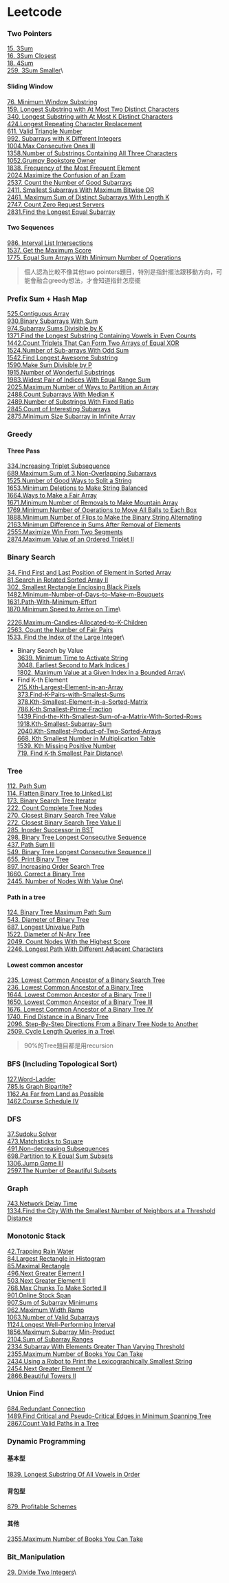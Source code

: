 # Leetcode
### Two Pointers
[15. 3Sum](./Two_Pointers/15/)\
[16. 3Sum Closest](./Two_Pointers/16/)\
[18. 4Sum](./Two_Pointers/18/)\
[259. 3Sum Smaller](./Two_Pointers/259/)\

#### Sliding Window
[76. Minimum Window Substring](./Two_Pointers/76/)\
[159. Longest Substring with At Most Two Distinct Characters](./Two_Pointers/159/)\
[340. Longest Substring with At Most K Distinct Characters](./Two_Pointers/340/)\
[424.Longest Repeating Character Replacement](./Two_Pointers/424/)\
[611. Valid Triangle Number](./Two_Pointers/611/)\
[992. Subarrays with K Different Integers](./Two_Pointers/992/)\
[1004.Max Consecutive Ones III](./Two_Pointers/1004/)\
[1358.Number of Substrings Containing All Three Characters](./Two_Pointers/1358/)\
[1052.Grumpy Bookstore Owner](./Two_Pointers/1052/)\
[1838. Frequency of the Most Frequent Element](./Two_Pointers/1838/)\
[2024.Maximize the Confusion of an Exam](./Two_Pointers/2024/)\
[2537. Count the Number of Good Subarrays](./Two_Pointers/2357/)\
[2411. Smallest Subarrays With Maximum Bitwise OR](./Two_Pointers/2411/)\
[2461. Maximum Sum of Distinct Subarrays With Length K](./Two_Pointers/2461/)\
[2747. Count Zero Request Servers](./Two_Pointers/2747/)\
[2831.Find the Longest Equal Subarray](./Two_Pointers/2831/)
#### Two Sequences 
[986. Interval List Intersections](./Two_Pointers/986/)\
[1537. Get the Maximum Score](./Two_Pointers/1537/)\
[1775. Equal Sum Arrays With Minimum Number of Operations](./Two_Pointers/1775/)
>個人認為比較不像其他two pointers題目，特別是指針擺法跟移動方向，可能會融合greedy想法，才會知道指針怎麼擺 
### Prefix Sum + Hash Map
[525.Contiguous Array](./Prefix_Sum/525/)\
[930.Binary Subarrays With Sum](./Prefix_Sum/930/)\
[974.Subarray Sums Divisible by K](./Prefix_Sum/974/)\
[1371.Find the Longest Substring Containing Vowels in Even Counts](./Prefix_Sum/1371/)\
[1442.Count Triplets That Can Form Two Arrays of Equal XOR](./Prefix_Sum/1442/)\
[1524.Number of Sub-arrays With Odd Sum](./Prefix_Sum/1524/)\
[1542.Find Longest Awesome Substring](./Prefix_Sum/1542/)\
[1590.Make Sum Divisible by P](./Prefix_Sum/1590/)\
[1915.Number of Wonderful Substrings](./Prefix_Sum/1915/)\
[1983.Widest Pair of Indices With Equal Range Sum](./Prefix_Sum/1983/)\
[2025.Maximum Number of Ways to Partition an Array](./Prefix_Sum/2025/)\
[2488.Count Subarrays With Median K](./Prefix_Sum/2488/)\
[2489.Number of Substrings With Fixed Ratio](./Prefix_Sum/2489/)\
[2845.Count of Interesting Subarrays](./Prefix_Sum/2845/)\
[2875.Minimum Size Subarray in Infinite Array](./Prefix_Sum/2875/)

### Greedy
#### Three Pass
[334.Increasing Triplet Subsequence](./Greedy/334/)\
[689.Maximum Sum of 3 Non-Overlapping Subarrays](./Greedy/689/)\
[1525.Number of Good Ways to Split a String](./Greedy/1525/)\
[1653.Minimum Deletions to Make String Balanced](./Greedy/1653/)\
[1664.Ways to Make a Fair Array](./Greedy/1664/)\
[1671.Minimum Number of Removals to Make Mountain Array](./Greedy/1671/)\
[1769.Minimum Number of Operations to Move All Balls to Each Box](./Greedy/1769/)\
[1888.Minimum Number of Flips to Make the Binary String Alternating](./Greedy/1888/)\
[2163.Minimum Difference in Sums After Removal of Elements](./Greedy/2163/)\
[2555.Maximize Win From Two Segments](./Greedy/2555/)\
[2874.Maximum Value of an Ordered Triplet II](./Greedy/2874/)

### Binary Search
[34. Find First and Last Position of Element in Sorted Array](./Binary_Search/34/)\
[81.Search in Rotated Sorted Array II](./Binary_Search/81/)\
[302. Smallest Rectangle Enclosing Black Pixels](./Binary_Search/302/)\
[1482.Minimum-Number-of-Days-to-Make-m-Bouquets](./Binary_Search/1482/)\
[1631.Path-With-Minimum-Effort](./Binary_Search/1631/)\
[1870.Minimum Speed to Arrive on Time](./Binary_Search/1870/)\

[2226.Maximum-Candies-Allocated-to-K-Children](./Binary_Search/2226/)\
[2563. Count the Number of Fair Pairs](./Binary_Search/2563/)\
[1533. Find the Index of the Large Integer](./Binary_Search/1533/)\

*  Binary Search by Value\
[3639. Minimum Time to Activate String](./Binary_Search/3639/)\
[3048. Earliest Second to Mark Indices I](./Binary_Search/3048/)\
[1802. Maximum Value at a Given Index in a Bounded Array](./Binary_Search/1802/)\
*  Find K-th Element\
[215.Kth-Largest-Element-in-an-Array](./Binary_Search/215/)\
[373.Find-K-Pairs-with-Smallest-Sums](./Binary_Search/373/)\
[378.Kth-Smallest-Element-in-a-Sorted-Matrix](./Binary_Search/378/)\
[786.K-th Smallest-Prime-Fraction](./Binary_Search/786/)\
[1439.Find-the-Kth-Smallest-Sum-of-a-Matrix-With-Sorted-Rows](./Binary_Search/1439/)\
[1918.Kth-Smallest-Subarray-Sum](./Binary_Search/1918/)\
[2040.Kth-Smallest-Product-of-Two-Sorted-Arrays](./Binary_Search/2040/)\
[668. Kth Smallest Number in Multiplication Table](./Binary_Search/668/)\
[1539. Kth Missing Positive Number](./Binary_Search/1539/)\
[719. Find K-th Smallest Pair Distance](./Binary_Search/719/)\
### Tree 
[112. Path Sum](./Tree/112/)\
[114. Flatten Binary Tree to Linked List](./Tree/114/)\
[173. Binary Search Tree Iterator](./Tree/173/)\
[222. Count Complete Tree Nodes](./Tree/222/)\
[270. Closest Binary Search Tree Value](./Tree/270/)\
[272. Closest Binary Search Tree Value II](./Tree/272/)\
[285. Inorder Successor in BST](./Tree/285/)\
[298. Binary Tree Longest Consecutive Sequence](./Tree/298/)\
[437. Path Sum III](./Tree/437/)\
[549. Binary Tree Longest Consecutive Sequence II](./Tree/549/)\
[655. Print Binary Tree](./Tree/655/)\
[897. Increasing Order Search Tree](./Tree/897/)\
[1660. Correct a Binary Tree](./Tree/1660/)\
[2445. Number of Nodes With Value One](./Tree/2445/)\
#### Path in a tree
[124. Binary Tree Maximum Path Sum](./Tree/124/)\
[543. Diameter of Binary Tree](./Tree/543/)\
[687. Longest Univalue Path](./Tree/687/)\
[1522. Diameter of N-Ary Tree](./Tree/1522/)\
[2049. Count Nodes With the Highest Score](./Tree/2049/)\
[2246. Longest Path With Different Adjacent Characters](./Tree/2246/)
#### Lowest common ancestor 
[235. Lowest Common Ancestor of a Binary Search Tree](./Tree/235/)\
[236. Lowest Common Ancestor of a Binary Tree](./Tree/236/)\
[1644. Lowest Common Ancestor of a Binary Tree II](./Tree/1644/)\
[1650. Lowest Common Ancestor of a Binary Tree III](./Tree/1650/)\
[1676. Lowest Common Ancestor of a Binary Tree IV](./Tree/1676/)\
[1740. Find Distance in a Binary Tree](./Tree/1740/)\
[2096. Step-By-Step Directions From a Binary Tree Node to Another](./Tree/2096/)\
[2509. Cycle Length Queries in a Tree](./Tree/2509/)\
>90%的Tree題目都是用recursion

### BFS (Including Topological Sort)
[127.Word-Ladder](./BFS/127/)\
[785.Is Graph Bipartite?](./BFS/785/)\
[1162.As Far from Land as Possible](./BFS/1162/)\
[1462.Course Schedule IV](./BFS/1462/)

### DFS
[37.Sudoku Solver](./DFS/37.Sudoku-Solver/)\
[473.Matchsticks to Square](./DFS/473-matchsticks-to-square/)\
[491.Non-decreasing Subsequences](./DFS/491.Non-decreasing-Subsequences/)\
[698.Partition to K Equal Sum Subsets](./DFS/698.Partition-to-K-Equal-Sum-Subsets/)\
[1306.Jump Game III](./DFS/1306-jump-game-iii/)\
[2597.The Number of Beautiful Subsets](./DFS/2597-the-number-of-beautiful-subsets/)

### Graph
[743.Network Delay Time](./Graph/743/)\
[1334.Find the City With the Smallest Number of Neighbors at a Threshold Distance](./Graph/1334.Find-the-City-With-the-Smallest-Number-of-Neighbors-at-a-Threshold%20Distance/)

### Monotonic Stack
[42.Trapping Rain Water](./Monotonic_Stack/42/)\
[84.Largest Rectangle in Histogram](./Monotonic_Stack/84/)\
[85.Maximal Rectangle](./Monotonic_Stack/85/)\
[496.Next Greater Element I](./Monotonic_Stack/496/)\
[503.Next Greater Element II](./Monotonic_Stack/503/)\
[768.Max Chunks To Make Sorted II](./Monotonic_Stack/768/)\
[901.Online Stock Span](./Monotonic_Stack/901/)\
[907.Sum of Subarray Minimums](./Monotonic_Stack/907/)\
[962.Maximum Width Ramp](./Monotonic_Stack/962/)\
[1063.Number of Valid Subarrays](./Monotonic_Stack/1063/)\
[1124.Longest Well-Performing Interval](./Monotonic_Stack/1124/)\
[1856.Maximum Subarray Min-Product](./Monotonic_Stack/1856/)\
[2104.Sum of Subarray Ranges](./Monotonic_Stack/2104/)\
[2334.Subarray With Elements Greater Than Varying Threshold](./Monotonic_Stack/2334/)\
[2355.Maximum Number of Books You Can Take](./Monotonic_Stack/2355/)\
[2434.Using a Robot to Print the Lexicographically Smallest String](./Monotonic_Stack/2434/)\
[2454.Next Greater Element IV](./Monotonic_Stack/2454/)\
[2866.Beautiful Towers II](./Monotonic_Stack/2866_2865/)

### Union Find
[684.Redundant Connection](./Union_Find/684/)\
[1489.Find Critical and Pseudo-Critical Edges in Minimum Spanning Tree](./Union_Find/1489/)\
[2867.Count Valid Paths in a Tree](./Union_Find/2867/)

### Dynamic Programming
#### 基本型
[1839. Longest Substring Of All Vowels in Order](./Dynamic_Programming/1839/)
#### 背包型
[879. Profitable Schemes](./Dynamic_Programming/879/)
#### 其他
[2355.Maximum Number of Books You Can Take](./Monotonic_Stack/2355/) 


### Bit_Manipulation
[29. Divide Two Integers](./Bit_Manipulation/29/)\
